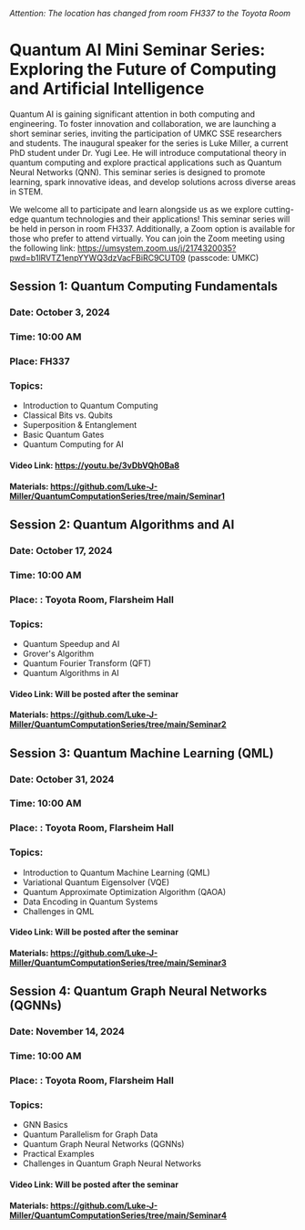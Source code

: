 *Attention: The location has changed from room FH337 to the Toyota Room*

# Quantum AI Mini Seminar Series: Exploring the Future of Computing and Artificial Intelligence

Quantum AI is gaining significant attention in both computing and engineering. To foster innovation and collaboration, we are launching a short seminar series, inviting the participation of UMKC SSE researchers and students. The inaugural speaker for the series is Luke Miller, a current PhD student under Dr. Yugi Lee. He will introduce computational theory in quantum computing and explore practical applications such as Quantum Neural Networks (QNN). This seminar series is designed to promote learning, spark innovative ideas, and develop solutions across diverse areas in STEM.

We welcome all to participate and learn alongside us as we explore cutting-edge quantum technologies and their applications!  This seminar series will be held in person in room FH337. Additionally, a Zoom option is available for those who prefer to attend virtually. You can join the Zoom meeting using the following link: https://umsystem.zoom.us/j/2174320035?pwd=b1lRVTZ1enpYYWQ3dzVacFBiRC9CUT09 (passcode: UMKC)

 

## Session 1: Quantum Computing Fundamentals
### Date: October 3, 2024
### Time: 10:00 AM
### Place: FH337
### Topics:
- Introduction to Quantum Computing  
- Classical Bits vs. Qubits  
- Superposition & Entanglement  
- Basic Quantum Gates  
- Quantum Computing for AI  
#### Video Link: https://youtu.be/3vDbVQh0Ba8
#### Materials: https://github.com/Luke-J-Miller/QuantumComputationSeries/tree/main/Seminar1

## Session 2: Quantum Algorithms and AI
### Date: October 17, 2024
### Time: 10:00 AM
### Place: : Toyota Room, Flarsheim Hall
### Topics: 
- Quantum Speedup and AI  
- Grover's Algorithm  
- Quantum Fourier Transform (QFT)  
- Quantum Algorithms in AI  

#### Video Link: Will be posted after the seminar
#### Materials: https://github.com/Luke-J-Miller/QuantumComputationSeries/tree/main/Seminar2

## Session 3: Quantum Machine Learning (QML)
### Date: October 31, 2024
### Time: 10:00 AM
### Place: : Toyota Room, Flarsheim Hall
### Topics:
- Introduction to Quantum Machine Learning (QML)
- Variational Quantum Eigensolver (VQE)  
- Quantum Approximate Optimization Algorithm (QAOA)  
- Data Encoding in Quantum Systems  
- Challenges in QML  
 
#### Video Link: Will be posted after the seminar
#### Materials: https://github.com/Luke-J-Miller/QuantumComputationSeries/tree/main/Seminar3


## Session 4: Quantum Graph Neural Networks (QGNNs)
### Date: November 14, 2024
### Time: 10:00 AM
### Place: : Toyota Room, Flarsheim Hall
### Topics:
- GNN Basics  
- Quantum Parallelism for Graph Data  
- Quantum Graph Neural Networks (QGNNs)
- Practical Examples
- Challenges in Quantum Graph Neural Networks

#### Video Link: Will be posted after the seminar
#### Materials: https://github.com/Luke-J-Miller/QuantumComputationSeries/tree/main/Seminar4
